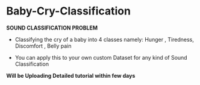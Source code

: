 # Baby-Cry-Classification

**SOUND CLASSIFICATION PROBLEM**

- Classifying the cry of a baby into 4 classes namely:  Hunger , Tiredness, Discomfort , Belly pain

- You can apply this to your own custom Dataset for any kind of Sound Classification


**Will be Uploading Detailed tutorial within few days**

